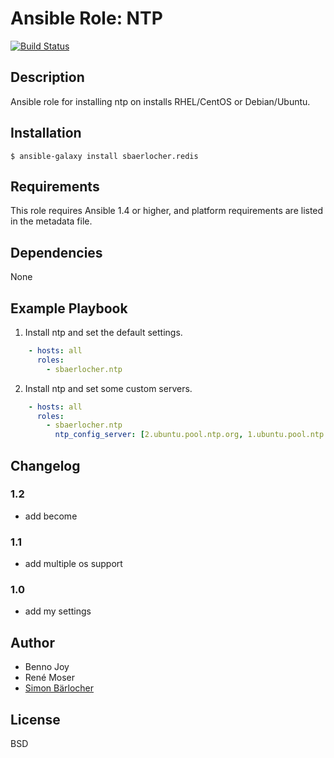# Ansible Role: NTP
[![Build Status](https://travis-ci.org/sbaerlocher/ansible.ntp.svg?branch=master)](https://travis-ci.org/sbaerlocher/ansible.ntp)

## Description

Ansible role for installing ntp on installs RHEL/CentOS or Debian/Ubuntu.

## Installation

```
$ ansible-galaxy install sbaerlocher.redis
```

## Requirements

This role requires Ansible 1.4 or higher, and platform requirements are listed
in the metadata file.

## Dependencies

None

## Example Playbook

1) Install ntp and set the default settings.

```yml
    - hosts: all
      roles:
        - sbaerlocher.ntp
```

2) Install ntp and set some custom servers.

```yml
    - hosts: all
      roles:
        - sbaerlocher.ntp
	      ntp_config_server: [2.ubuntu.pool.ntp.org, 1.ubuntu.pool.ntp.org]
```

## Changelog

### 1.2

* add become

### 1.1

* add multiple os support

### 1.0

* add my settings

## Author

* Benno Joy
* René Moser
* [Simon Bärlocher](https://sbaerlocher.ch)

## License

BSD